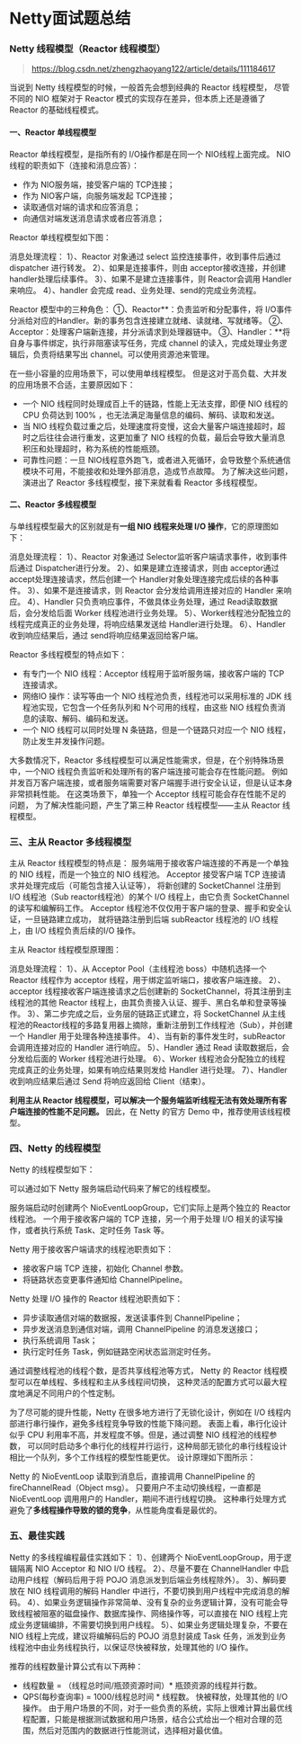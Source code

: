 

Netty面试题总结
======

### Netty 线程模型（Reactor 线程模型）
> https://blog.csdn.net/zhengzhaoyang122/article/details/111184617

当说到 Netty 线程模型的时候，一般首先会想到经典的 Reactor 线程模型，
尽管不同的 NIO 框架对于 Reactor 模式的实现存在差异，但本质上还是遵循了 Reactor 的基础线程模式。

#### 一、Reactor 单线程模型
Reactor 单线程模型，是指所有的 I/O操作都是在同一个 NIO线程上面完成。
NIO线程的职责如下（连接和消息应答）：
* 作为 NIO服务端，接受客户端的 TCP连接；
* 作为 NIO客户端，向服务端发起 TCP连接；
* 读取通信对端的请求和应答消息；
* 向通信对端发送消息请求或者应答消息；

Reactor 单线程模型如下图：

消息处理流程：
1）、Reactor 对象通过 select 监控连接事件，收到事件后通过 dispatcher 进行转发。
2）、如果是连接事件，则由 acceptor接收连接，并创建 handler处理后续事件。
3）、如果不是建立连接事件，则 Reactor会调用 Handler来响应。
4）、handler 会完成 read、业务处理、send的完成业务流程。

Reactor 模型中的三种角色：
①、Reactor**：负责监听和分配事件，将 I/O事件分派给对应的Handler。新的事务包含连接建立就绪、读就绪、写就绪等。
②、Acceptor：处理客户端新连接，并分派请求到处理器链中。
③、Handler：**将自身与事件绑定，执行非阻塞读写任务，完成 channel 的读入，完成处理业务逻辑后，负责将结果写出 channel。可以使用资源池来管理。

在一些小容量的应用场景下，可以使用单线程模型。
但是这对于高负载、大并发的应用场景不合适，主要原因如下：
* 一个 NIO 线程同时处理成百上千的链路，性能上无法支撑，即便 NIO 线程的 CPU 负荷达到 100% ，也无法满足海量信息的编码、解码、读取和发送。
* 当 NIO 线程负载过重之后，处理速度将变慢，这会大量客户端连接超时，超时之后往往会进行重发，这更加重了 NIO 线程的负载，最后会导致大量消息积压和处理超时，称为系统的性能瓶颈。
* 可靠性问题：一旦 NIO线程意外跑飞，或者进入死循环，会导致整个系统通信模块不可用，不能接收和处理外部消息，造成节点故障。
  为了解决这些问题，演进出了 Reactor 多线程模型，接下来就看看 Reactor 多线程模型。

#### 二、Reactor 多线程模型
与单线程模型最大的区别就是有**一组 NIO 线程来处理 I/O 操作**，它的原理图如下：

消息处理流程：
1）、Reactor 对象通过 Selector监听客户端请求事件，收到事件后通过 Dispatcher进行分发。
2）、如果是建立连接请求，则由 acceptor通过 accept处理连接请求，然后创建一个 Handler对象处理连接完成后续的各种事件。
3）、如果不是连接请求，则 Reactor 会分发给调用连接对应的 Handler 来响应。
4）、Handler 只负责响应事件，不做具体业务处理，通过 Read读取数据后，会分发给后面 Worker 线程池进行业务处理。
5）、Worker线程池分配独立的线程完成真正的业务处理，将响应结果发送给 Handler进行处理。
6）、Handler 收到响应结果后，通过 send将响应结果返回给客户端。

Reactor 多线程模型的特点如下：
* 有专门一个 NIO 线程：Acceptor 线程用于监听服务端，接收客户端的 TCP 连接请求。
* 网络IO 操作：读写等由一个 NIO 线程池负责，线程池可以采用标准的 JDK 线程池实现，它包含一个任务队列和 N个可用的线程，由这些 NIO 线程负责消息的读取、解码、编码和发送。
* 一个 NIO 线程可以同时处理 N 条链路，但是一个链路只对应一个 NIO 线程，防止发生并发操作问题。

大多数情况下，Reactor 多线程模型可以满足性能需求，但是，在个别特殊场景中，一个NIO 线程负责监听和处理所有的客户端连接可能会存在性能问题。
例如并发百万客户端连接，或者服务端需要对客户端握手进行安全认证，但是认证本身非常损耗性能。
在这类场景下，单独一个 Acceptor 线程可能会存在性能不足的问题，
为了解决性能问题，产生了第三种 Reactor 线程模型——主从 Reactor 线程模型。

### 三、主从 Reactor 多线程模型
主从 Reactor 线程模型的特点是：
服务端用于接收客户端连接的不再是一个单独的 NIO 线程，而是一个独立的 NIO 线程池。
Acceptor 接受客户端 TCP 连接请求并处理完成后（可能包含接入认证等），
将新创建的 SocketChannel 注册到 I/O 线程池（Sub reactor线程池）的某个 I/O 线程上，由它负责 SocketChannel 的读写和编解码工作。
Acceptor 线程池不仅仅用于客户端的登录、握手和安全认证，一旦链路建立成功，
就将链路注册到后端 subReactor 线程池的 I/O 线程上，由 I/O 线程负责后续的I/O 操作。

主从 Reactor 线程模型原理图：

消息处理流程：
1）、从 Acceptor Pool（主线程池 boss）中随机选择一个 Reactor 线程作为 acceptor 线程，用于绑定监听端口，接收客户端连接。
2）、acceptor 线程接收客户端连接请求之后创建新的 SocketChannel，将其注册到主线程池的其他 Reactor 线程上，由其负责接入认证、握手、黑白名单和登录等操作。
3）、第二步完成之后，业务层的链路正式建立，将 SocketChannel 从主线程池的Reactor线程的多路复用器上摘除，重新注册到工作线程池（Sub），并创建一个 Handler 用于处理各种连接事件。
4）、当有新的事件发生时，subReactor 会调用连接对应的 Handler 进行响应。
5）、Handler 通过 Read 读取数据后，会分发给后面的 Worker 线程池进行处理。
6）、Worker 线程池会分配独立的线程完成真正的业务处理，如果有响应结果则发给 Handler 进行处理。
7）、Handler 收到响应结果后通过 Send 将响应返回给 Client（结束）。

**利用主从 Reactor 线程模型，可以解决一个服务端监听线程无法有效处理所有客户端连接的性能不足问题。**
因此，在 Netty 的官方 Demo 中，推荐使用该线程模型。

### 四、Netty 的线程模型
Netty 的线程模型如下：

可以通过如下 Netty 服务端启动代码来了解它的线程模型。

服务端启动时创建两个 NioEventLoopGroup，它们实际上是两个独立的 Reactor 线程池。
一个用于接收客户端的 TCP 连接，另一个用于处理 I/O 相关的读写操作，或者执行系统 Task、定时任务 Task 等。

Netty 用于接收客户端请求的线程池职责如下：
* 接收客户端 TCP 连接，初始化 Channel 参数。
* 将链路状态变更事件通知给 ChannelPipeline。

Netty 处理 I/O 操作的 Reactor 线程池职责如下：
* 异步读取通信对端的数据报，发送读事件到 ChannelPipeline；
* 异步发送消息到通信对端，调用 ChannelPipeline 的消息发送接口；
* 执行系统调用 Task；
* 执行定时任务 Task，例如链路空闲状态监测定时任务。

通过调整线程池的线程个数，是否共享线程池等方式，
Netty 的 Reactor 线程模型可以在单线程、多线程和主从多线程间切换，
这种灵活的配置方式可以最大程度地满足不同用户的个性定制。

为了尽可能的提升性能，Netty 在很多地方进行了无锁化设计，例如在 I/O 线程内部进行串行操作，避免多线程竞争导致的性能下降问题。
表面上看，串行化设计似乎 CPU 利用率不高，并发程度不够。但是，通过调整 NIO 线程池的线程参数，
可以同时启动多个串行化的线程并行运行，这种局部无锁化的串行线程设计相比一个队列，多个工作线程的模型性能更优。
设计原理如下图所示：

Netty 的 NioEventLoop 读取到消息后，直接调用 ChannelPipeline 的 fireChannelRead（Object msg）。
只要用户不主动切换线程，一直都是 NioEventLoop 调用用户的 Handler，期间不进行线程切换。
这种串行处理方式避免了**多线程操作导致的锁的竞争**，从性能角度看是最优的。

### 五、最佳实践
Netty 的多线程编程最佳实践如下：
1）、创建两个 NioEventLoopGroup，用于逻辑隔离 NIO Acceptor 和 NIO I/O 线程。
2）、尽量不要在 ChannelHandler 中启动用户线程（解码后用于将 POJO 消息派发到后端业务线程除外）。
3）、解码要放在 NIO 线程调用的解码 Handler 中进行，不要切换到用户线程中完成消息的解码。
4）、如果业务逻辑操作非常简单、没有复杂的业务逻辑计算，没有可能会导致线程被阻塞的磁盘操作、数据库操作、网络操作等，可以直接在 NIO 线程上完成业务逻辑编排，不需要切换到用户线程。
5）、如果业务逻辑处理复杂，不要在 NIO 线程上完成，建议将编解码后的 POJO 消息封装成 Task 任务，派发到业务线程池中由业务线程执行，以保证尽快被释放，处理其他的 I/O 操作。


推荐的线程数量计算公式有以下两种：
* 线程数量 = （线程总时间/瓶颈资源时间）* 瓶颈资源的线程并行数。
* QPS(每秒查询率) = 1000/线程总时间 * 线程数。
快被释放，处理其他的 I/O 操作。
由于用户场景的不同，对于一些负责的系统，实际上很难计算出最优线程配置，只能是根据测试数据和用户场景，结合公式给出一个相对合理的范围，然后对范围内的数据进行性能测试，选择相对最优值。



